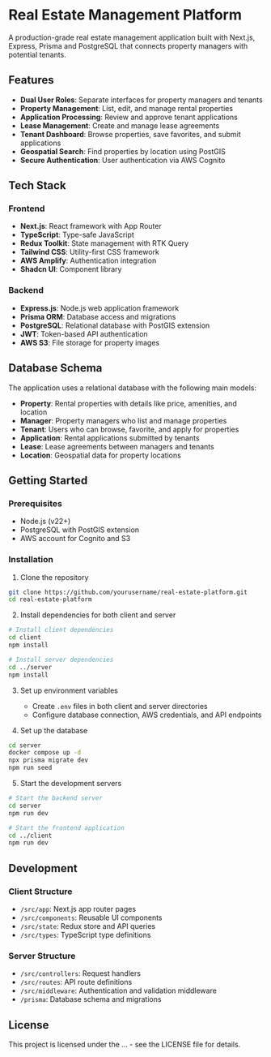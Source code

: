 # Real Estate Management Platform

A production-grade real estate management application built with Next.js, Express, Prisma and PostgreSQL that connects property managers with potential tenants.

## Features

- **Dual User Roles**: Separate interfaces for property managers and tenants
- **Property Management**: List, edit, and manage rental properties
- **Application Processing**: Review and approve tenant applications
- **Lease Management**: Create and manage lease agreements
- **Tenant Dashboard**: Browse properties, save favorites, and submit applications
- **Geospatial Search**: Find properties by location using PostGIS
- **Secure Authentication**: User authentication via AWS Cognito

## Tech Stack

### Frontend

- **Next.js**: React framework with App Router
- **TypeScript**: Type-safe JavaScript
- **Redux Toolkit**: State management with RTK Query
- **Tailwind CSS**: Utility-first CSS framework
- **AWS Amplify**: Authentication integration
- **Shadcn UI**: Component library

### Backend

- **Express.js**: Node.js web application framework
- **Prisma ORM**: Database access and migrations
- **PostgreSQL**: Relational database with PostGIS extension
- **JWT**: Token-based API authentication
- **AWS S3**: File storage for property images

## Database Schema

The application uses a relational database with the following main models:

- **Property**: Rental properties with details like price, amenities, and location
- **Manager**: Property managers who list and manage properties
- **Tenant**: Users who can browse, favorite, and apply for properties
- **Application**: Rental applications submitted by tenants
- **Lease**: Lease agreements between managers and tenants
- **Location**: Geospatial data for property locations

## Getting Started

### Prerequisites

- Node.js (v22+)
- PostgreSQL with PostGIS extension
- AWS account for Cognito and S3

### Installation

1. Clone the repository

```bash
git clone https://github.com/yourusername/real-estate-platform.git
cd real-estate-platform
```

2. Install dependencies for both client and server

```bash
# Install client dependencies
cd client
npm install

# Install server dependencies
cd ../server
npm install
```

3. Set up environment variables

   - Create `.env` files in both client and server directories
   - Configure database connection, AWS credentials, and API endpoints

4. Set up the database

```bash
cd server
docker compose up -d
npx prisma migrate dev
npm run seed
```

5. Start the development servers

```bash
# Start the backend server
cd server
npm run dev

# Start the frontend application
cd ../client
npm run dev
```

## Development

### Client Structure

- `/src/app`: Next.js app router pages
- `/src/components`: Reusable UI components
- `/src/state`: Redux store and API queries
- `/src/types`: TypeScript type definitions

### Server Structure

- `/src/controllers`: Request handlers
- `/src/routes`: API route definitions
- `/src/middleware`: Authentication and validation middleware
- `/prisma`: Database schema and migrations

## License

This project is licensed under the ... - see the LICENSE file for details.
